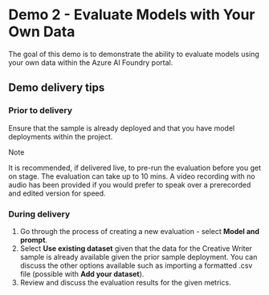 # Demo 2 - Evaluate Models with Your Own Data

The goal of this demo is to demonstrate the ability to evaluate models using your own data within the Azure AI Foundry portal.

## Demo delivery tips

### Prior to delivery

Ensure that the sample is already deployed and that you have model deployments within the project.

> [!NOTE]
> It is recommended, if delivered live, to pre-run the evaluation before you get on stage. The evaluation can take up to 10 mins. A video recording with no audio has been provided if you would prefer to speak over a prerecorded and edited version for speed.

### During delivery

1. Go through the process of creating a new evaluation - select **Model and prompt**.
1. Select **Use existing dataset** given that the data for the Creative Writer sample is already available given the prior sample deployment. You can discuss the other options available such as importing a formatted .csv file (possible with **Add your dataset**).
1. Review and discuss the evaluation results for the given metrics.